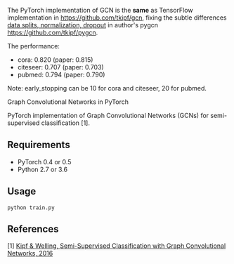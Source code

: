 The PyTorch implementation of GCN is the **same** as TensorFlow implementation in https://github.com/tkipf/gcn, fixing the subtle differences [data splits, normalization, dropout](https://github.com/tkipf/pygcn/issues/20) in author's pygcn https://github.com/tkipf/pygcn.

The performance:
- cora: 0.820 (paper: 0.815)
- citeseer: 0.707 (paper: 0.703)
- pubmed: 0.794 (paper: 0.790)

Note: early_stopping can be 10 for cora and citeseer, 20 for pubmed.

Graph Convolutional Networks in PyTorch

PyTorch implementation of Graph Convolutional Networks (GCNs) for semi-supervised classification [1].

## Requirements

  * PyTorch 0.4 or 0.5
  * Python 2.7 or 3.6

## Usage

```python train.py```

## References

[1] [Kipf & Welling, Semi-Supervised Classification with Graph Convolutional Networks, 2016](https://arxiv.org/abs/1609.02907)
